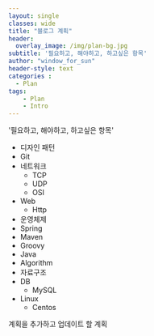 ```yaml
--- 
layout: single
classes: wide
title: "블로그 계획"
header:
  overlay_image: /img/plan-bg.jpg
subtitle: '필요하고, 해야하고, 하고싶은 항목'
author: "window_for_sun"
header-style: text
categories :
  - Plan
tags:
    - Plan
    - Intro
---  
```


'필요하고, 해야하고, 하고싶은 항목'

- 디자인 패턴
- Git
- 네트워크
	- TCP
	- UDP
	- OSI
- Web
	- Http
- 운영체제
- Spring
- Maven
- Groovy
- Java
- Algorithm
- 자료구조
- DB
	- MySQL
- Linux
	- Centos
	
계획을 추가하고 업데이트 할 계획